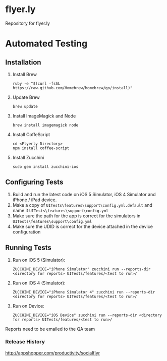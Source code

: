 flyer.ly
========

Repository for flyer.ly

Automated Testing
=================

Installation
------------

1. Install Brew

   ```ruby -e "$(curl -fsSL https://raw.github.com/Homebrew/homebrew/go/install)"```

2. Update Brew 

   ```brew update``` 

3. Install ImageMagick and Node

   ```brew install imagemagick node```

4. Install CoffeScript

   ```
   cd <Flyerly Directory>
   npm install coffee-script
   ```

5. Install Zucchini

   ```sudo gem install zucchini-ios```


Configuring Tests
-----------------

1. Build and run the latest code on iOS 5 Simulator, iOS 4 Simulator and iPhone / iPad device.
2. Make a copy of ```UITests\features\support\config.yml.default``` and name it ```UITests\features\support\config.yml```
3. Make sure the path for the app is correct for the simulators in ```UITests\features\support\config.yml```
4. Make sure the UDID is correct for the device attached in the device configuration

Running Tests
-------------

1. Run on iOS 5 (Simulator):

   ```ZUCCHINI_DEVICE="iPhone Simulator" zucchini run --reports-dir <directory for reports> UITests/features/<test to run>/```

2. Run on iOS 4 (Simulator):

   ```ZUCCHINI_DEVICE="iPhone Simulator 4" zucchini run --reports-dir <directory for reports> UITests/features/<test to run>/```
   
3. Run on Device:

   ```ZUCCHINI_DEVICE="iOS Device" zucchini run --reports-dir <directory for reports> UITests/features/<test to run>/``` 

Reports need to be emailed to the QA team


### Release History

http://appshopper.com/productivity/socialflyr
